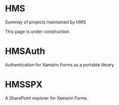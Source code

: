 # HMS
Summay of projects maintained by HMS

This page is under construction.
# HMSAuth
Authentication for Xamarin Forms as a portable library
# HMSSPX
A SharePoint explorer for Xamarin Forms
